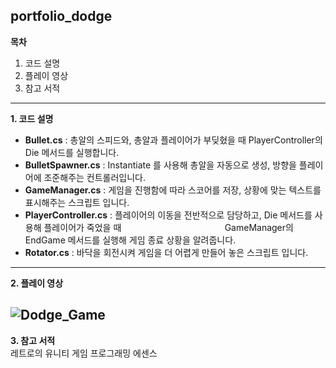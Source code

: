 ## portfolio_dodge

**목차**
1. 코드 설명
2. 플레이 영상
3. 참고 서적
---
**1. 코드 설명**
* **Bullet.cs** : 총알의 스피드와, 총알과 플레이어가 부딪혔을 때 PlayerController의 Die 메서드를 실행합니다.
* **BulletSpawner.cs** : Instantiate 를 사용해 총알을 자동으로 생성, 방향을 플레이어에 조준해주는 컨트롤러입니다.
* **GameManager.cs** : 게임을 진행함에 따라 스코어를 저장, 상황에 맞는 텍스트를 표시해주는 스크립트 입니다.
* **PlayerController.cs** : 플레이어의 이동을 전반적으로 담당하고, Die 메서드를 사용해 플레이어가 죽었을 때
                    GameManager의 EndGame 메서드를 실행해 게임 종료 상황을 알려줍니다.
* **Rotator.cs** : 바닥을 회전시켜 게임을 더 어렵게 만들어 놓은 스크립트 입니다.
---
**2. 플레이 영상** 

![Dodge_Game](https://user-images.githubusercontent.com/112876376/191914787-50c064f7-678c-4f81-868a-2d03894a22c8.gif)
---
**3. 참고 서적** </br>
레트로의 유니티 게임 프로그래밍 에센스
